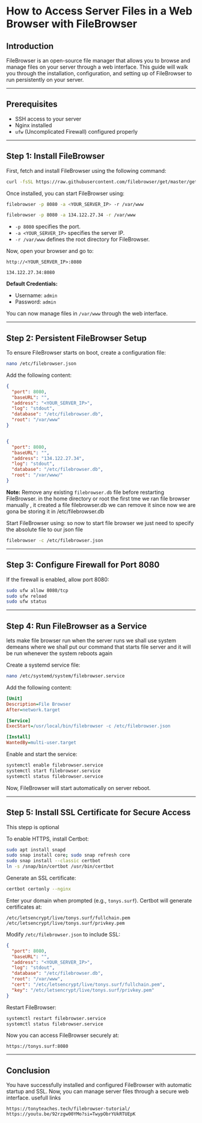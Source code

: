 # How to Access Server Files in a Web Browser with FileBrowser

## Introduction

FileBrowser is an open-source file manager that allows you to browse and manage files on your server through a web interface. This guide will walk you through the installation, configuration, and setting up of FileBrowser to run persistently on your server.

---

## Prerequisites

- SSH access to your server
- Nginx installed
- `ufw` (Uncomplicated Firewall) configured properly

---

## Step 1: Install FileBrowser

First, fetch and install FileBrowser using the following command:

```bash
curl -fsSL https://raw.githubusercontent.com/filebrowser/get/master/get.sh | bash
```

Once installed, you can start FileBrowser using:

```bash
filebrowser -p 8080 -a <YOUR_SERVER_IP> -r /var/www

filebrowser -p 8080 -a 134.122.27.34 -r /var/www
```

- `-p 8080` specifies the port.
- `-a <YOUR_SERVER_IP>` specifies the server IP.
- `-r /var/www` defines the root directory for FileBrowser.

Now, open your browser and go to:

```
http://<YOUR_SERVER_IP>:8080

134.122.27.34:8080
```

**Default Credentials:**

- Username: `admin`
- Password: `admin`

You can now manage files in `/var/www` through the web interface.

---

## Step 2: Persistent FileBrowser Setup

To ensure FileBrowser starts on boot, create a configuration file:

```bash
nano /etc/filebrowser.json
```

Add the following content:

```json
{
  "port": 8080,
  "baseURL": "",
  "address": "<YOUR_SERVER_IP>",
  "log": "stdout",
  "database": "/etc/filebrowser.db",
  "root": "/var/www"
}


{
  "port": 8080,
  "baseURL": "",
  "address": "134.122.27.34",
  "log": "stdout",
  "database": "/etc/filebrowser.db",
  "root": "/var/www/"
}
```

**Note:** Remove any existing `filebrowser.db` file before restarting FileBrowser.
in the home directory or root the first tme we ran file browser manually , it created a file filebrowser.db we can remove it since now we are gona be storing it in /etc/filebrowser.db

Start FileBrowser using:
so now to start file browser we just need to specify the absolute file to our json file

```bash
filebrowser -c /etc/filebrowser.json
```

---

## Step 3: Configure Firewall for Port 8080

If the firewall is enabled, allow port 8080:

```bash
sudo ufw allow 8080/tcp
sudo ufw reload
sudo ufw status
```

---

## Step 4: Run FileBrowser as a Service

lets make file browser run when the server runs
we shall use system demeans where we shall put our command that starts file server and it will be run whenever the system reboots again

Create a systemd service file:

```bash
nano /etc/systemd/system/filebrowser.service
```

Add the following content:

```ini
[Unit]
Description=File Browser
After=network.target

[Service]
ExecStart=/usr/local/bin/filebrowser -c /etc/filebrowser.json

[Install]
WantedBy=multi-user.target
```

Enable and start the service:

```bash
systemctl enable filebrowser.service
systemctl start filebrowser.service
systemctl status filebrowser.service
```

Now, FileBrowser will start automatically on server reboot.

---

## Step 5: Install SSL Certificate for Secure Access

This stepp is optional

To enable HTTPS, install Certbot:

```bash
sudo apt install snapd
sudo snap install core; sudo snap refresh core
sudo snap install --classic certbot
ln -s /snap/bin/certbot /usr/bin/certbot
```

Generate an SSL certificate:

```bash
certbot certonly --nginx
```

Enter your domain when prompted (e.g., `tonys.surf`). Certbot will generate certificates at:

```
/etc/letsencrypt/live/tonys.surf/fullchain.pem
/etc/letsencrypt/live/tonys.surf/privkey.pem
```

Modify `/etc/filebrowser.json` to include SSL:

```json
{
  "port": 8080,
  "baseURL": "",
  "address": "<YOUR_SERVER_IP>",
  "log": "stdout",
  "database": "/etc/filebrowser.db",
  "root": "/var/www",
  "cert": "/etc/letsencrypt/live/tonys.surf/fullchain.pem",
  "key": "/etc/letsencrypt/live/tonys.surf/privkey.pem"
}
```

Restart FileBrowser:

```bash
systemctl restart filebrowser.service
systemctl status filebrowser.service
```

Now you can access FileBrowser securely at:

```
https://tonys.surf:8080
```

---

## Conclusion

You have successfully installed and configured FileBrowser with automatic startup and SSL. Now, you can manage server files through a secure web interface.
usefull links

```
https://tonyteaches.tech/filebrowser-tutorial/
https://youtu.be/92rzgw00YMo?si=TwypObrYUkRTUEpK
```
